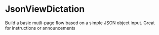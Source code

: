 # JsonViewDictation
Build a basic mutli-page flow based on a simple JSON object input. Great for instructions or announcements
